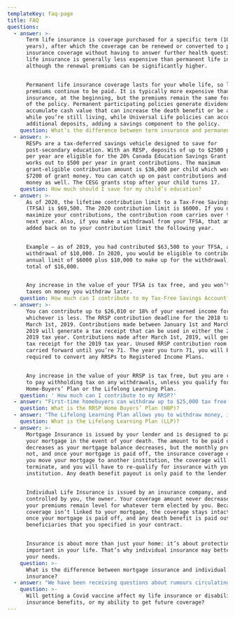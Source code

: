 ```yaml
---
templateKey: faq-page
title: FAQ
questions:
  - answer: >-
      Term life insurance is coverage purchased for a specific term (10 or 20
      years), after which the coverage can be renewed or converted to permanent
      insurance coverage without having to answer further health questions. Term
      life insurance is generally less expensive than permanent life insurance,
      although the renewal premiums can be significantly higher.


      Permanent life insurance coverage lasts for your whole life, so long as
      premiums continue to be paid. It is typically more expensive than term
      insurance, at the beginning, but the premiums remain the same for the life
      of the policy. Permanent participating policies generate dividends and
      accumulate cash value that can increase the death benefit or be accessed
      while you’re still living, while Universal Life policies can accept
      additional deposits, adding a savings component to the policy.
    question: What’s the difference between term insurance and permanent insurance?
  - answer: >-
      RESPs are a tax-deferred savings vehicle designed to save for
      post-secondary education. With an RESP, deposits of up to $2500 per child
      per year are eligible for the 20% Canada Education Savings Grant – this
      works out to $500 per year in grant contributions. The maximum
      grant-eligible contribution amount is $36,000 per child which works out to
      $7200 of grant money. You can catch up on past contributions and grant
      money as well. The CESG grants stop after your child turns 17.
    question: How much should I save for my child’s education?
  - answer: >-
      As of 2020, the lifetime contribution limit to a Tax-Free Savings Account
      (TFSA) is $69,500. The 2020 contribution limit is $6000. If you did not
      maximize your contributions, the contribution room carries over to the
      next year. Also, if you make a withdrawal from your TFSA, that amount is
      added back on to your contribution limit the following year.


      Example – as of 2019, you had contributed $63,500 to your TFSA, and took a
      withdrawal of $10,000. In 2020, you would be eligible to contribute the
      annual limit of $6000 plus $10,000 to make up for the withdrawal, for a
      total of $16,000.


      Any increase in the value of your TFSA is tax free, and you won’t pay any
      taxes on money you withdraw later.
    question: How much can I contribute to my Tax-Free Savings Account?
  - answer: >-
      You can contribute up to $26,010 or 18% of your earned income for 2019,
      whichever is less. The RRSP contribution deadline for the 2018 tax year is
      March 1st, 2019. Contributions made between January 1st and March 1st,
      2019 will generate a tax receipt that can be used in either the 2018 or
      2019 tax year. Contributions made after March 1st, 2019, will generate a
      tax receipt for the 2019 tax year. Unused RRSP contribution room can be
      carried forward until you’re 71. The year you turn 71, you will be
      required to convert any RRSPs to Registered Income Plans. 


      Any increase in the value of your RRSP is tax free, but you are required
      to pay withholding tax on any withdrawals, unless you qualify for the
      Home-Buyers’ Plan or the Lifelong Learning Plan.
    question: ' How much can I contribute to my RRSP?'
  - answer: "First-time homebuyers can withdraw up to $25,000 tax free from their RRSP to put towards the purchase of an eligible property. To qualify as a first-time homebuyer, you cannot have lived in a home that you or your spouse/common-law partner owned in the past 4 years. \LAny amount withdrawn under the HBP must be re-contributed to your RRSP. You have up to 15 years, starting the second year after your withdrawal, to re-contribute. If you do not re-contribute in the 15-year period, you will have to pay income tax on the outstanding amount."
    question: What is the RRSP Home Buyers’ Plan (HBP)?
  - answer: "The Lifelong Learning Plan allows you to withdraw money, interest-free, from your RRSPs to finance full-time training or education for yourself or your spouse/common-law partner. You can withdraw up to $10,000 per year, for a maximum of $20,000. Any amount withdrawn over the maximum will be included in your income that year and will be subject to income tax. \LYou have up to 10 years to re-contribute the money to your RRSP, at a rate of 10% per year until it has been repaid in full. You can repay the full amount at any time. If you re-pay less than 10% in any given year, you must include the difference in your income for that year."
    question: What is the Lifelong Learning Plan (LLP)?
  - answer: >-
      Mortgage Insurance is issued by your lender and is designed to pay off
      your mortgage in the event of your death. The amount to be paid out
      decreases as your mortgage balance decreases, but the monthly premium does
      not, and once your mortgage is paid off, the insurance coverage ends. If
      you move your mortgage to another institution, the coverage will
      terminate, and you will have to re-qualify for insurance with your new
      institution. Any death benefit payout is only paid to the lender.


      Individual Life Insurance is issued by an insurance company, and owned and
      controlled by you, the owner. Your coverage amount never decreases, and
      your premiums remain level for whatever term elected by you. Because the
      coverage isn’t linked to your mortgage, the coverage stays intact even
      once your mortgage is paid off, and any death benefit is paid out to the
      beneficiaries that you specified in your contract.


      Insurance is about more than just your home: it’s about protecting what’s
      important in your life. That’s why individual insurance may better suit
      your needs.
    question: >-
      What is the difference between mortgage insurance and individual life
      insurance?
  - answer: "We have been receiving questions about rumours circulating on social media regarding life insurance, disability insurance and the COVID vaccine. \r\n\nRest assured, getting a Covid-19 vaccine will NOT affect payment of your life insurance or disability benefits, or your ability to qualify for future coverage. \r\n\n\r\n\nThe Canadian Life and Health Insurance Associate has issued the following statement: \r\n\n“No one should be afraid and choose to not protect themselves from Covid-19 because they are worried about it affecting their benefits. All of Canada’s life and health insurers are supportive of Canadians receiving government approved vaccinations to protect themselves from serious illness and death.”\r\n\n\r\n\nYou can read the full post here: \r\n\nhttps://www.advisor.ca/insurance/life/clhia-shoots-down-online-rumours-about-covid-19-vaccines-and-insurance/"
    question: >-
      Will getting a Covid vaccine affect my life insurance or disability
      insurance benefits, or my ability to get future coverage?
---
```


